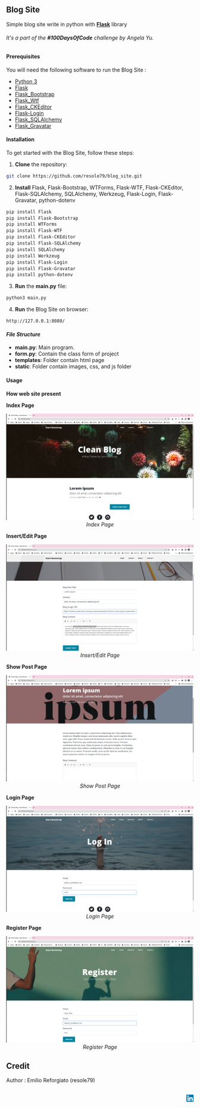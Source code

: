 ## Blog Site  

Simple blog site write in python with [**Flask**](https://flask.palletsprojects.com/en/2.3.x/) library       


###### It's a part of the **#100DaysOfCode** challenge by Angela Yu. ######


#### Prerequisites
You will need the following software to run the Blog Site :
 - [Python 3](https://www.python.org/downloads/)
 - [Flask](https://flask.palletsprojects.com/en/2.3.x/)
 - [Flask_Bootstrap](https://pythonhosted.org/Flask-Bootstrap/) 
 - [Flask_Wtf](https://flask-wtf.readthedocs.io/en/1.0.x/)
 - [Flask_CKEditor](https://flask-ckeditor.readthedocs.io/en/latest/)
 - [Flask-Login](https://flask-login.readthedocs.io/en/latest/)
 - [Flask_SQLAlchemy](https://flask-sqlalchemy.palletsprojects.com/en/3.0.x/) 
 - [Flask_Gravatar](https://pythonhosted.org/Flask-Gravatar/) 
 


#### Installation
To get started with the Blog Site, follow these steps:

1. **Clone** the repository:

```sh
git clone https://github.com/resole79/blog_site.git
```

2. **Install** Flask, Flask-Bootstrap, WTForms, Flask-WTF, Flask-CKEditor, Flask-SQLAlchemy, SQLAlchemy, Werkzeug, Flask-Login, Flask-Gravatar, python-dotenv

```sh
pip install Flask
pip install Flask-Bootstrap
pip install WTForms
pip install Flask-WTF
pip install Flask-CKEditor
pip install Flask-SQLAlchemy
pip install SQLAlchemy
pip install Werkzeug
pip install Flask-Login
pip install Flask-Gravatar
pip install python-dotenv

```


3. **Run** the **main.py** file:

```sh
python3 main.py
```     

4. **Run** the Blog Site on browser: 

```
http://127.0.0.1:8080/
```     


#### *File Structure*
 - **main.py**: Main program.
 - **form.py**: Contain the class form of project
 - **templates**: Folder contain html page
 - **static**: Folder contain images, css, and js folder

#### **Usage**

**How web site present**          

**Index Page**
<p align="center"><img src="./images/blog_site_0.png"/><br><i>Index Page</i></p>     
          
          
**Insert/Edit Page**          
<p align="center"><img src="./images/blog_site_1.png"/><br><i>Insert/Edit Page</i></p>       
            
**Show Post Page**          
<p align="center"><img src="./images/blog_site_2.png"/><br><i>Show Post Page</i></p>       
            
**Login Page**          
<p align="center"><img src="./images/blog_site_3.png"/><br><i>Login Page</i></p>       
            
**Register Page**
<p align="center"><img src="./images/blog_site_4.png"/><br><i>Register Page</i></p>       
            

## **Credit**

Author : Emilio Reforgiato (resole79)

##
<p align="right"><a href="https://www.linkedin.com/in/emilio-reforgiato/" target=”_blank” ><img src="./images/in_logo.png" /></a></p>


